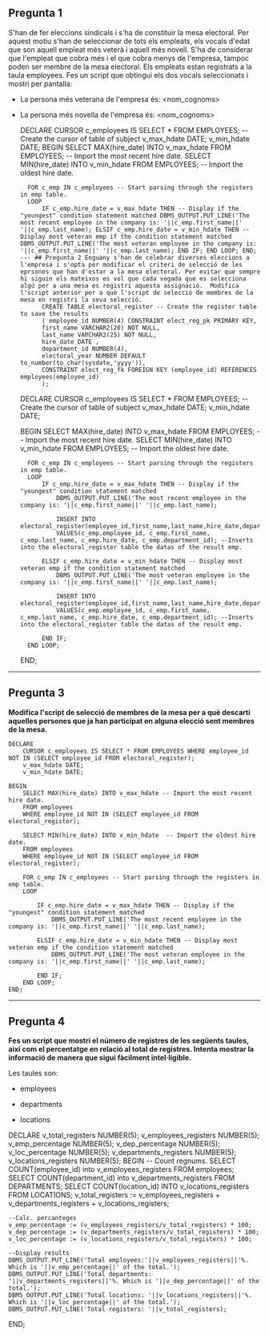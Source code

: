 ## Pregunta 1
S'han de fer eleccions sindicals i s'ha de constituir la mesa electoral. Per aquest motiu s'han de seleccionar de tots els empleats, els vocals d'edat que son aquell empleat més veterà i aquell més novell. S'ha de considerar que l'empleat que cobra més i el que cobra menys de l'empresa, tampoc poden ser membre de la mesa electoral.
Els empleats estan registrats a la taula employees.
Fes un script que obtingui els dos vocals seleccionats i mostri per pantalla:

- La persona més veterana de l'empresa és:  <nom_cognoms>

- La persona més novella de l'empresa és:  <nom_cognoms>

    DECLARE
        CURSOR c_employees IS SELECT * FROM EMPLOYEES; -- Create the cursor of table of subject
        v_max_hdate DATE;
        v_min_hdate DATE;
    BEGIN
        SELECT MAX(hire_date) INTO v_max_hdate FROM EMPLOYEES; -- Import the most recent hire date.
        SELECT MIN(hire_date) INTO v_min_hdate FROM EMPLOYEES; -- Import the oldest hire date.

        FOR c_emp IN c_employees -- Start parsing through the registers in emp table.
        LOOP
            IF c_emp.hire_date = v_max_hdate THEN -- Display if the "youngest" condition statement matched DBMS_OUTPUT.PUT_LINE('The most recent employee in the company is: '||c_emp.first_name||' '||c_emp.last_name); ELSIF c_emp.hire_date = v_min_hdate THEN -- Display most veteran emp if the condition statement matched DBMS_OUTPUT.PUT_LINE('The most veteran employee in the company is: '||c_emp.first_name||' '||c_emp.last_name); END IF; END LOOP; END; --- ## Pregunta 2 Enguany s'han de celebrar diverses eleccions a l'empresa i s'opta per modificar el criteri de selecció de les eprsones que han d'estar a la mesa electoral. Per evitar que sempre hi siguin els mateixos es vol que cada vegada que es selecciona algú per a una mesa es registri aquesta assignació.  Modifica l'script anterior per a què l'script de selecció de membres de la mesa en registri la seva selecció.  
            CREATE TABLE electoral_register -- Create the register table to save the results
            ( employee_id NUMBER(4) CONSTRAINT elect_reg_pk PRIMARY KEY,
            first_name VARCHAR2(20) NOT NULL,
            last_name VARCHAR2(25) NOT NULL,
            hire_date DATE ,
            department_id NUMBER(4),
            electoral_year NUMBER DEFAULT to_number(to_char(sysdate,'yyyy')),
            CONSTRAINT elect_reg_fk FOREIGN KEY (employee_id) REFERENCES employees(employee_id)
            );



    DECLARE CURSOR c_employees IS SELECT * FROM EMPLOYEES; -- Create the cursor of table of subject
        v_max_hdate DATE;
        v_min_hdate DATE;

    BEGIN
        SELECT MAX(hire_date) INTO v_max_hdate FROM EMPLOYEES; -- Import the most recent hire date.
        SELECT MIN(hire_date) INTO v_min_hdate FROM EMPLOYEES; -- Import the oldest hire date.

        FOR c_emp IN c_employees -- Start parsing through the registers in emp table.
        LOOP
            IF c_emp.hire_date = v_max_hdate THEN -- Display if the "youngest" condition statement matched
                DBMS_OUTPUT.PUT_LINE('The most recent employee in the company is: '||c_emp.first_name||' '||c_emp.last_name);

                INSERT INTO electoral_register(employee_id,first_name,last_name,hire_date,department_id)
                VALUES(c_emp.employee_id, c_emp.first_name, c_emp.last_name, c_emp.hire_date, c_emp.department_id); --Inserts into the electoral_register table the datas of the result emp.

            ELSIF c_emp.hire_date = v_min_hdate THEN -- Display most veteran emp if the condition statement matched
                DBMS_OUTPUT.PUT_LINE('The most veteran employee in the company is: '||c_emp.first_name||' '||c_emp.last_name);

                INSERT INTO electoral_register(employee_id,first_name,last_name,hire_date,department_id)
                VALUES(c_emp.employee_id, c_emp.first_name, c_emp.last_name, c_emp.hire_date, c_emp.department_id); --Inserts into the electoral_register table the datas of the result emp.

            END IF;
        END LOOP;
    END;

---

## Pregunta 3

**Modifica l'script de selecció de membres de la mesa per a què descarti aquelles persones que ja han participat en alguna elecció sent membres de la mesa.**

    DECLARE
        CURSOR c_employees IS SELECT * FROM EMPLOYEES WHERE employee_id NOT IN (SELECT employee_id FROM electoral_register);
        v_max_hdate DATE;
        v_min_hdate DATE;

    BEGIN
        SELECT MAX(hire_date) INTO v_max_hdate -- Import the most recent hire date.
        FROM employees
        WHERE employee_id NOT IN (SELECT employee_id FROM electoral_register);

        SELECT MIN(hire_date) INTO v_min_hdate  -- Import the oldest hire date.
        FROM employees
        WHERE employee_id NOT IN (SELECT employee_id FROM electoral_register);

        FOR c_emp IN c_employees -- Start parsing through the registers in emp table.
        LOOP

            IF c_emp.hire_date = v_max_hdate THEN -- Display if the "youngest" condition statement matched
                DBMS_OUTPUT.PUT_LINE('The most recent employee in the company is: '||c_emp.first_name||' '||c_emp.last_name);

            ELSIF c_emp.hire_date = v_min_hdate THEN -- Display most veteran emp if the condition statement matched
                DBMS_OUTPUT.PUT_LINE('The most veteran employee in the company is: '||c_emp.first_name||' '||c_emp.last_name);

            END IF;
        END LOOP;
    END;

---

## Pregunta 4

**Fes un script que mostri el número de registres de les següents taules, així com el percentatge en relació al total de registres. Intenta mostrar la informació de manera que sigui fàcilment intel·ligible.**

Les taules son:

- employees

- departments

- locations


DECLARE
    v_total_registers NUMBER(5);
    v_employees_registers NUMBER(5);
    v_emp_percentage NUMBER(5);
    v_dep_percentage NUMBER(5);
    v_loc_percentage NUMBER(5);
    v_departments_registers NUMBER(5);
    v_locations_registers NUMBER(5);
BEGIN
    -- Count regnums.
    SELECT COUNT(employee_id) into v_employees_registers FROM employees;
    SELECT COUNT(department_id) into v_departments_registers FROM DEPARTMENTS;
    SELECT COUNT(location_id) INTO v_locations_registers FROM LOCATIONS;
    v_total_registers := v_employees_registers + v_departments_registers + v_locations_registers;

    --Calc. percanteges
    v_emp_percentage := (v_employees_registers/v_total_registers) * 100;
    v_dep_percentage := (v_departments_registers/v_total_registers) * 100;
    v_loc_percentage := (v_locations_registers/v_total_registers) * 100;

    --Display results
    DBMS_OUTPUT.PUT_LINE('Total employees:'||v_employees_registers||'%. Which is '||v_emp_percentage||' of the total.');
    DBMS_OUTPUT.PUT_LINE('Total departments: '||v_departments_registers||'%. Which is '||v_dep_percentage||' of the total.');
    DBMS_OUTPUT.PUT_LINE('Total locations: '||v_locations_registers||'%. Which is '||v_loc_percentage||' of the total.');
    DBMS_OUTPUT.PUT_LINE('Total registers: '||v_total_registers);
END;
